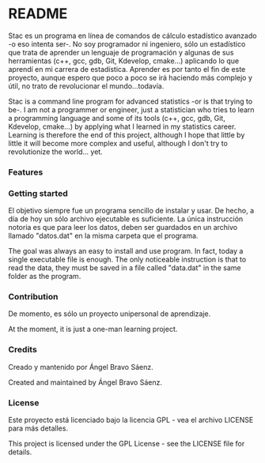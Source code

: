 # README #

Stac es un programa en línea de comandos de cálculo estadístico avanzado -o eso intenta ser-. No soy programador ni ingeniero, sólo un estadístico que trata de aprender un lenguaje de programación y algunas de sus herramientas (c++, gcc, gdb, Git, Kdevelop, cmake...) aplicando lo que aprendí en mi carrera de estadística. Aprender es por tanto el fin de este proyecto, aunque espero que poco a poco se irá haciendo más complejo y útil, no trato de revolucionar el mundo...todavía.

Stac is a command line program for advanced statistics -or is that trying to be-. I am not a programmer or engineer, just a statistician who tries to learn a programming language and some of its tools (c++, gcc, gdb, Git, Kdevelop, cmake...) by applying what I learned in my statistics career. Learning is therefore the end of this project, although I hope that little by little it will become more complex and useful, although I don't try to revolutionize the world... yet.

### Features ###


### Getting started ###

El objetivo siempre fue un programa sencillo de instalar y usar. De hecho, a día de hoy un sólo archivo ejecutable es suficiente. La única instrucción notoria es que para leer los datos, deben ser guardados en un archivo llamado "datos.dat" en la misma carpeta que el programa.

The goal was always an easy to install and use program. In fact, today a single executable file is enough. The only noticeable instruction is that to read the data, they must be saved in a file called "data.dat" in the same folder as the program.

### Contribution ###

De momento, es sólo un proyecto unipersonal de aprendizaje.

At the moment, it is just a one-man learning project.

### Credits ###

Creado y mantenido por Ángel Bravo Sáenz.

Created and maintained by Ángel Bravo Sáenz.

### License ###

Este proyecto está licenciado bajo la licencia GPL - vea el archivo LICENSE para más detalles.

This project is licensed under the GPL License - see the LICENSE file for details.
